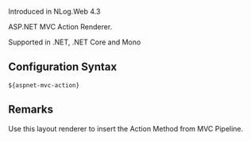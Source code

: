 Introduced in NLog.Web 4.3

ASP.NET MVC Action Renderer. 

Supported in .NET, .NET Core and Mono

## Configuration Syntax
```
${aspnet-mvc-action}
```

## Remarks
Use this layout renderer to insert the Action Method from MVC Pipeline.